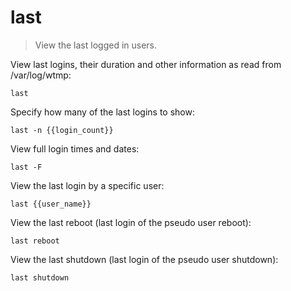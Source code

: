 last
====

> View the last logged in users.

View last logins, their duration  and other information as read from /var/log/wtmp:

    last

Specify how many of the last logins to show:

    last -n {{login_count}}

View full login times and dates:

    last -F

View the last login by a specific user:

    last {{user_name}}

View the last reboot (last login of the pseudo user reboot):

    last reboot

View the last shutdown (last login of the pseudo user shutdown):

    last shutdown
